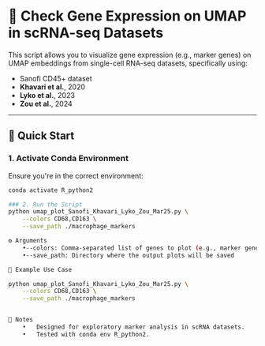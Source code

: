 # 🔬 Check Gene Expression on UMAP in scRNA-seq Datasets

This script allows you to visualize gene expression (e.g., marker genes) on UMAP embeddings from single-cell RNA-seq datasets, specifically using:

- Sanofi CD45+ dataset  
- **Khavari et al.**, 2020  
- **Lyko et al.**, 2023  
- **Zou et al.**, 2024  

---

## 🚀 Quick Start

### 1. Activate Conda Environment
Ensure you're in the correct environment:
```bash
conda activate R_python2

### 2. Run the Script
python umap_plot_Sanofi_Khavari_Lyko_Zou_Mar25.py \
    --colors CD68,CD163 \
    --save_path ./macrophage_markers

⚙️ Arguments
	•--colors: Comma-separated list of genes to plot (e.g., marker genes)
	•--save_path: Directory where the output plots will be saved

🧪 Example Use Case

python umap_plot_Sanofi_Khavari_Lyko_Zou_Mar25.py \
    --colors CD68,CD163 \
    --save_path ./macrophage_markers


📝 Notes
	•	Designed for exploratory marker analysis in scRNA datasets.
	•	Tested with conda env R_python2.
